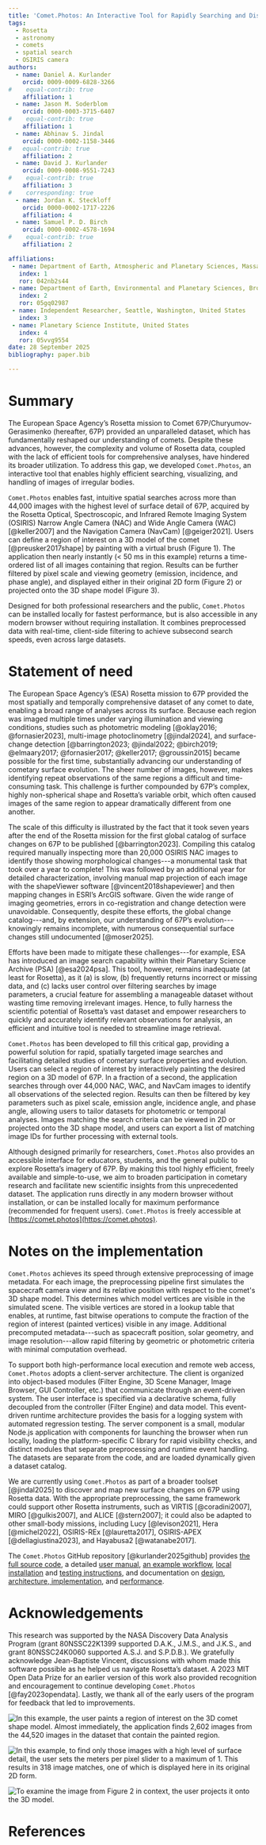 ```yaml
---
title: 'Comet.Photos: An Interactive Tool for Rapidly Searching and Displaying Rosetta Mission Images by Spatial Location and Other Properties'
tags:
  - Rosetta
  - astronomy
  - comets
  - spatial search
  - OSIRIS camera
authors:
  - name: Daniel A. Kurlander
    orcid: 0009-0009-6828-3266
#    equal-contrib: true
    affiliation: 1
  - name: Jason M. Soderblom
    orcid: 0000-0003-3715-6407
#    equal-contrib: true
    affiliation: 1
  - name: Abhinav S. Jindal
    orcid: 0000-0002-1158-3446
#   equal-contrib: true
    affiliation: 2
  - name: David J. Kurlander
    orcid: 0009-0008-9551-7243
#    equal-contrib: true
    affiliation: 3
#    corresponding: true
  - name: Jordan K. Steckloff
    orcid: 0000-0002-1717-2226
    affiliation: 4
  - name: Samuel P. D. Birch
    orcid: 0000-0002-4578-1694
#    equal-contrib: true
    affiliation: 2

affiliations:
 - name: Department of Earth, Atmospheric and Planetary Sciences, Massachusetts Institute of Technology, United States
   index: 1
   ror: 042nb2s44
 - name: Department of Earth, Environmental and Planetary Sciences, Brown University, United States
   index: 2
   ror: 05gq02987
 - name: Independent Researcher, Seattle, Washington, United States
   index: 3
 - name: Planetary Science Institute, United States
   index: 4
   ror: 05vvg9554
date: 28 September 2025
bibliography: paper.bib

---
```


# Summary

The European Space Agency’s Rosetta mission to Comet 67P/Churyumov-Gerasimenko (hereafter, 67P) provided an unparalleled dataset, which has fundamentally reshaped our understanding of comets. Despite these advances, however, the complexity and volume of Rosetta data, coupled with the lack of efficient tools for comprehensive analyses, have hindered its broader utilization. To address this gap, we developed `Comet.Photos`, an interactive tool that enables highly efficient searching, visualizing, and handling of images of irregular bodies.

`Comet.Photos` enables fast, intuitive spatial searches across more than 44,000 images with the highest level of surface detail of 67P, acquired by the Rosetta Optical, Spectroscopic, and Infrared Remote Imaging System (OSIRIS) Narrow Angle Camera (NAC) and Wide Angle Camera (WAC) [@keller2007] and the Navigation Camera (NavCam) [@geiger2021]. Users can define a region of interest on a 3D model of the comet [@preusker2017shape] by painting with a virtual brush (Figure 1). The application then nearly instantly (< 50 ms in this example) returns a time-ordered list of all images containing that region. Results can be further filtered by pixel scale and viewing geometry (emission, incidence, and phase angle), and displayed either in their original 2D form (Figure 2) or projected onto the 3D shape model (Figure 3).

Designed for both professional researchers and the public, `Comet.Photos` can be installed locally for fastest performance, but is also accessible in any modern browser without requiring installation. It combines preprocessed data with real-time, client-side filtering to achieve subsecond search speeds, even across large datasets.

# Statement of need

The European Space Agency’s (ESA) Rosetta mission to 67P provided the most spatially and temporally comprehensive dataset of any comet to date, enabling a broad range of analyses across its surface. Because each region was imaged multiple times under varying illumination and viewing conditions, studies such as photometric modeling [@oklay2016; @fornasier2023], multi-image photoclinometry [@jindal2024], and surface-change detection [@barrington2023; @jindal2022; @birch2019; @elmaary2017; @fornasier2017; @keller2017; @groussin2015] became possible for the first time, substantially advancing our understanding of cometary surface evolution. The sheer number of images, however, makes identifying repeat observations of the same regions a difficult and time-consuming task. This challenge is further compounded by 67P’s complex, highly non-spherical shape and Rosetta’s variable orbit, which often caused images of the same region to appear dramatically different from one another.  

The scale of this difficulty is illustrated by the fact that it took seven years after the end of the Rosetta mission for the first global catalog of surface changes on 67P to be published [@barrington2023]. Compiling this catalog required manually inspecting more than 20,000 OSIRIS NAC images to identify those showing morphological changes---a monumental task that took over a year to complete! This was followed by an additional year for detailed characterization, involving manual map projection of each image with the shapeViewer software [@vincent2018shapeviewer] and then mapping changes in ESRI’s ArcGIS software. Given the wide range of imaging geometries, errors in co-registration and change detection were unavoidable. Consequently, despite these efforts, the global change catalog---and, by extension, our understanding of 67P’s evolution---knowingly remains incomplete, with numerous consequential surface changes still undocumented [@moser2025].

Efforts have been made to mitigate these challenges---for example, ESA has introduced an image search capability within their Planetary Science Archive (PSA) [@esa2024psa]. This tool, however, remains inadequate (at least for Rosetta), as it (a) is slow, (b) frequently returns incorrect or missing data, and (c) lacks user control over filtering searches by image parameters, a crucial feature for assembling a manageable dataset without wasting time removing irrelevant images. Hence, to fully harness the scientific potential of Rosetta’s vast dataset and empower researchers to quickly and accurately identify relevant observations for analysis, an efficient and intuitive tool is needed to streamline image retrieval.  

`Comet.Photos` has been developed to fill this critical gap, providing a powerful solution for rapid, spatially targeted image searches and facilitating detailed studies of cometary surface properties and evolution. Users can select a region of interest by interactively painting the desired region on a 3D model of 67P. In a fraction of a second, the application searches through over 44,000 NAC, WAC, and NavCam images to identify all observations of the selected region. Results can then be filtered by key parameters such as pixel scale, emission angle, incidence angle, and phase angle, allowing users to tailor datasets for photometric or temporal analyses. Images matching the search criteria can be viewed in 2D or projected onto the 3D shape model, and users can export a list of matching image IDs for further processing with external tools.

Although designed primarily for researchers, `Comet.Photos` also provides an accessible interface for educators, students, and the general public to explore Rosetta’s imagery of 67P. By making this tool highly efficient, freely available and simple-to-use, we aim to broaden participation in cometary research and facilitate new scientific insights from this unprecedented dataset. The application runs directly in any modern browser without installation, or can be installed locally for maximum performance (recommended for frequent users). `Comet.Photos` is freely accessible at [https://comet.photos](https://comet.photos).

# Notes on the implementation

`Comet.Photos` achieves its speed through extensive preprocessing of image metadata. For each image, the preprocessing pipeline first simulates the spacecraft camera view and its relative position with respect to the comet's 3D shape model. This determines which model vertices are visible in the simulated scene. The visible vertices are stored in a lookup table that enables, at runtime, fast bitwise operations to compute the fraction of the region of interest (painted vertices) visible in any image. Additional precomputed metadata---such as spacecraft position, solar geometry, and image resolution---allow rapid filtering by geometric or photometric criteria with minimal computation overhead.

To support both high-performance local execution and remote web access, `Comet.Photos` adopts a client-server architecture. The client is organized into object-based modules (Filter Engine, 3D Scene Manager, Image Browser, GUI Controller, etc.) that communicate through an event-driven system. The user interface is specified via a declarative schema, fully decoupled from the controller (Filter Engine) and data model. This event-driven runtime architecture provides the basis for a logging system with automated regression testing. The server component is a small, modular Node.js application with components for launching the browser when run locally, loading the platform-specific C library for rapid visibility checks, and distinct modules that separate preprocessing and runtime event handling. The datasets are separate from the code, and are loaded dynamically given a dataset catalog. 

We are currently using `Comet.Photos` as part of a broader toolset [@jindal2025] to discover and map new surface changes on 67P using Rosetta data. With the appropriate preprocessing, the same framework could support other Rosetta instruments,  such as VIRTIS [@coradini2007], MIRO [@gulkis2007], and ALICE [@stern2007]; it could also be adapted to other small-body missions, including Lucy [@levison2021], Hera [@michel2022], OSIRIS-REx [@lauretta2017], OSIRIS-APEX [@dellagiustina2023], and Hayabusa2 [@watanabe2017].

The `Comet.Photos` GitHub repository [@kurlander2025github] provides [the full source code](https://github.com/comet-dot-photos/comet-dot-photos), a detailed [user manual](https://github.com/comet-dot-photos/comet-dot-photos#user-manual), [an example workflow](https://github.com/comet-dot-photos/comet-dot-photos#step-by-step-example), [local installation](https://github.com/comet-dot-photos/comet-dot-photos#installation) and [testing instructions](https://github.com/comet-dot-photos/comet-dot-photos#testing-the-installation), and  documentation on [design, architecture, implementation](https://github.com/comet-dot-photos/comet-dot-photos#design-architecture-and-implementation), and [performance](https://github.com/comet-dot-photos/comet-dot-photos#performance).

# Acknowledgements

This research was supported by the NASA Discovery Data Analysis Program (grant 80NSSC22K1399 supported D.A.K., J.M.S., and J.K.S., and grant 80NSSC24K0060 supported A.S.J. and S.P.D.B.). We gratefully acknowledge Jean-Baptiste Vincent, discussions with whom made this software possible as he helped us navigate Rosetta’s dataset. A 2023 MIT Open Data Prize for an earlier version of this work also provided recognition and encouragement to continue developing `Comet.Photos` [@fay2023opendata]. Lastly, we thank all of the early users of the program for feedback that led to improvements.

![In this example, the user paints a region of interest on the 3D comet shape model. Almost immediately, the application finds 2,602 images from the 44,520 images in the dataset that contain the painted region.](Fig1a.PNG) 

![In this example, to find only those images with a high level of surface detail, the user sets the meters per pixel slider to a maximum of 1. This results in 318 image matches, one of which is displayed here in its original 2D form.](Fig1b.PNG)

![To examine the image from Figure 2 in context, the user projects it onto the 3D model.](Fig1c.PNG)


# References
